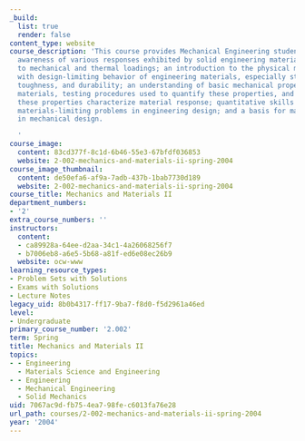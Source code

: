 ```yaml
---
_build:
  list: true
  render: false
content_type: website
course_description: 'This course provides Mechanical Engineering students with an
  awareness of various responses exhibited by solid engineering materials when subjected
  to mechanical and thermal loadings; an introduction to the physical mechanisms associated
  with design-limiting behavior of engineering materials, especially stiffness, strength,
  toughness, and durability; an understanding of basic mechanical properties of engineering
  materials, testing procedures used to quantify these properties, and ways in which
  these properties characterize material response; quantitative skills to deal with
  materials-limiting problems in engineering design; and a basis for materials selection
  in mechanical design.

  '
course_image:
  content: 83cd377f-8c1d-6b46-55e3-67bfdf036853
  website: 2-002-mechanics-and-materials-ii-spring-2004
course_image_thumbnail:
  content: de50efa6-af9a-7adb-437b-1bab7730d189
  website: 2-002-mechanics-and-materials-ii-spring-2004
course_title: Mechanics and Materials II
department_numbers:
- '2'
extra_course_numbers: ''
instructors:
  content:
  - ca89928a-64ee-d2aa-34c1-4a26068256f7
  - b7006eb8-a6e5-5b68-a81f-ed6e08ec26b9
  website: ocw-www
learning_resource_types:
- Problem Sets with Solutions
- Exams with Solutions
- Lecture Notes
legacy_uid: 8b0b4317-ff17-9ba7-f8d0-f5d2961a46ed
level:
- Undergraduate
primary_course_number: '2.002'
term: Spring
title: Mechanics and Materials II
topics:
- - Engineering
  - Materials Science and Engineering
- - Engineering
  - Mechanical Engineering
  - Solid Mechanics
uid: 7067ac9d-fb75-4ea7-98fe-c6013fa76e28
url_path: courses/2-002-mechanics-and-materials-ii-spring-2004
year: '2004'
---
```

